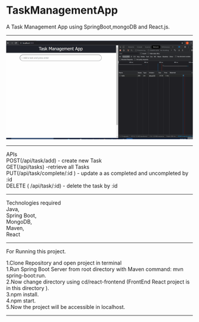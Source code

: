 # TaskManagementApp  
A Task Management App using SpringBoot,mongoDB and React.js.

-----------------------------------------------------------------------
![](todo.gif)

-----------------------------------------------------------------------
APIs  
        POST(/api/task/add) - create new Task  
        GET(/api/tasks) -retrieve all Tasks  
        PUT(/api/task/complete/:id ) - update a as completed and uncompleted by :id  
        DELETE ( 	/api/task/:id) - delete the task by :id  

-----------------------------------------------------------------------

Technologies required  
    Java,  
    Spring Boot,  
    MongoDB,  
    Maven,  
    React  

-----------------------------------------------------------------------

For Running this project.  

1.Clone Repository and open project in terminal  
1.Run Spring Boot Server from root directory with Maven command: mvn spring-boot:run.  
2.Now change directory using cd/react-frontend (FrontEnd React project is in this directory ).  
3.npm install.  
4.npm start.  
5.Now the project will be accessible in localhost.  

-------------------------------------------------------------------------
